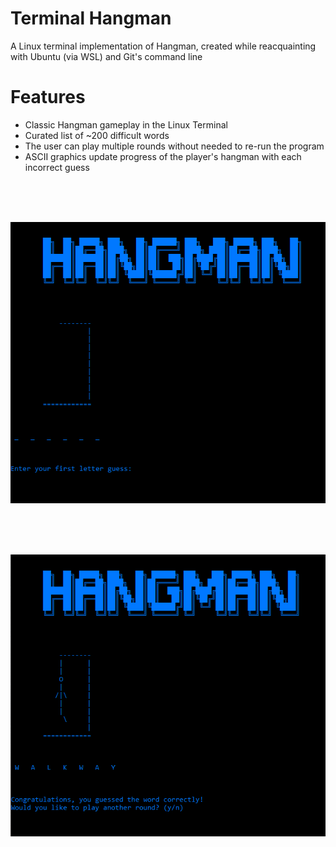 # Terminal Hangman
A Linux terminal implementation of Hangman, created while reacquainting with Ubuntu (via WSL) and Git's command line



# Features
- Classic Hangman gameplay in the Linux Terminal
- Curated list of ~200 difficult words
- The user can play multiple rounds without needed to re-run the program
- ASCII graphics update progress of the player's hangman with each incorrect guess

</br>
</br>
</br>

![Hangman beginning](/img/demo1.png)

</br>
</br>
</br>

![Hangman victory](/img/demo2.png)
